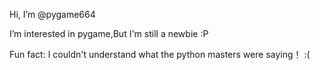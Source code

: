 Hi, I’m @pygame664


I’m interested in pygame,But I'm still a newbie :P


Fun fact: I couldn't understand what the python masters were saying！  :(

<!---
pygame664/pygame664 is a ✨ special ✨ repository because its `README.md` (this file) appears on your GitHub profile.
You can click the Preview link to take a look at your changes.
--->
